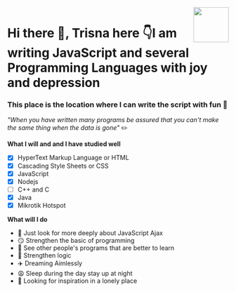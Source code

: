 <img src="js.png" align="right" style="height: 80px"/>

# Hi there 👋,  **Trisna** here 👇I am writing JavaScript and several Programming Languages with joy and depression

### This place is the location where I can write the script with fun 📝

_"When you have written many programs be assured that you can't make the same thing when the data is gone"_ :pencil2:

<!-- **What have I learned**  -->


<!-- * HyperText Markup Language or HTML
* Cascading Style Sheets or CSS
* Vanilla JavaScript
* Mikrotik Hotspot -->

**What I will and and I have studied well**

- [x] HyperText Markup Language or HTML
- [x] Cascading Style Sheets or CSS
- [x] JavaScript
- [x] Nodejs
- [ ] C++ and C
- [x] Java
- [x] Mikrotik Hotspot

**What will I do**
- 🤔 Just look for more deeply about JavaScript Ajax
- 😏 Strengthen the basic of programming
- 🙏 See other people's programs that are better to learn
- 🤗 Strengthen logic
- :airplane: Dreaming Aimlessly
- :weary: Sleep during the day stay up at night
- :rainbow: Looking for inspiration in a lonely place



<!-- <hr> -->
